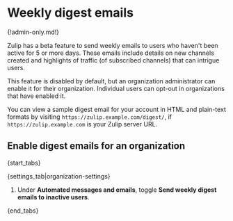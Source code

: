 # Weekly digest emails

{!admin-only.md!}

Zulip has a beta feature to send weekly emails to users who haven't
been active for 5 or more days.  These emails include details on new
channels created and highlights of traffic (of subscribed channels) that
can intrigue users.

This feature is disabled by default, but an organization administrator
can enable it for their organization.  Individual users can opt-out in
organizations that have enabled it.

You can view a sample digest email for your account in HTML and
plain-text formats by visiting `https://zulip.example.com/digest/`,
if `https://zulip.example.com` is your Zulip server URL.

## Enable digest emails for an organization

{start_tabs}

{settings_tab|organization-settings}

1. Under **Automated messages and emails**, toggle
   **Send weekly digest emails to inactive users**.

{end_tabs}
